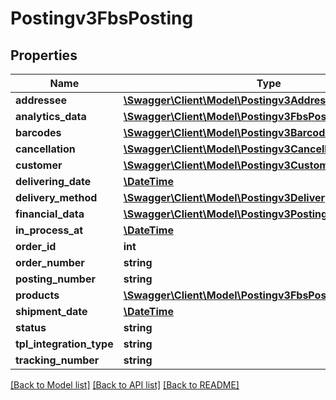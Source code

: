 # Postingv3FbsPosting

## Properties
Name | Type | Description | Notes
------------ | ------------- | ------------- | -------------
**addressee** | [**\Swagger\Client\Model\Postingv3Addressee**](Postingv3Addressee.md) |  | [optional] 
**analytics_data** | [**\Swagger\Client\Model\Postingv3FbsPostingAnalyticsData**](Postingv3FbsPostingAnalyticsData.md) |  | [optional] 
**barcodes** | [**\Swagger\Client\Model\Postingv3Barcodes**](Postingv3Barcodes.md) |  | [optional] 
**cancellation** | [**\Swagger\Client\Model\Postingv3Cancellation**](Postingv3Cancellation.md) |  | [optional] 
**customer** | [**\Swagger\Client\Model\Postingv3Customer**](Postingv3Customer.md) |  | [optional] 
**delivering_date** | [**\DateTime**](\DateTime.md) |  | [optional] 
**delivery_method** | [**\Swagger\Client\Model\Postingv3DeliveryMethod**](Postingv3DeliveryMethod.md) |  | [optional] 
**financial_data** | [**\Swagger\Client\Model\Postingv3PostingFinancialData**](Postingv3PostingFinancialData.md) |  | [optional] 
**in_process_at** | [**\DateTime**](\DateTime.md) |  | [optional] 
**order_id** | **int** |  | [optional] 
**order_number** | **string** |  | [optional] 
**posting_number** | **string** |  | [optional] 
**products** | [**\Swagger\Client\Model\Postingv3FbsPostingProduct[]**](Postingv3FbsPostingProduct.md) |  | [optional] 
**shipment_date** | [**\DateTime**](\DateTime.md) |  | [optional] 
**status** | **string** |  | [optional] 
**tpl_integration_type** | **string** |  | [optional] 
**tracking_number** | **string** |  | [optional] 

[[Back to Model list]](../README.md#documentation-for-models) [[Back to API list]](../README.md#documentation-for-api-endpoints) [[Back to README]](../README.md)


